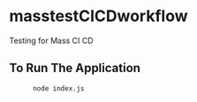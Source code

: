# masstestCICDworkflow
Testing for Mass CI CD

## To Run The Application 

```powwershell
      node index.js
```
